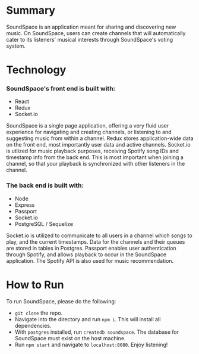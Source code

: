 # Summary
SoundSpace is an application meant for sharing and discovering new music. On SoundSpace, users can create channels that will automatically cater to its listeners' musical interests through SoundSpace's voting system.

# Technology
### SoundSpace's front end is built with:
- React
- Redux
- Socket.io

SoundSpace is a single page application, offering a very fluid user experience for navigating and creating channels, or listening to and suggesting music from within a channel. Redux stores application-wide data on the front end, most importantly user data and active channels. Socket.io is utlized for music playback purposes, receiving Spotify song IDs and timestamp info from the back end. This is most important when joining a channel, so that your playback is synchronized with other listeners in the channel.

### The back end is built with:
- Node
- Express
- Passport
- Socket.io
- PostgreSQL / Sequelize

Socket.io is utilized to communicate to all users in a channel which songs to play, and the current timestamps. Data for the channels and their queues are stored in tables in Postgres. Passport enables user authentication through Spotify, and allows playback to occur in the SoundSpace application. The Spotify API is also used for music recommendation.

# How to Run
To run SoundSpace, please do the following:
- `git clone` the repo.
- Navigate into the directory and run `npm i`. This will install all dependencies.
- With `postgres` installed, run `createdb soundspace`. The database for SoundSpace must exist on the host machine.
- Run `npm start` and navigate to `localhost:8080`. Enjoy listening!
